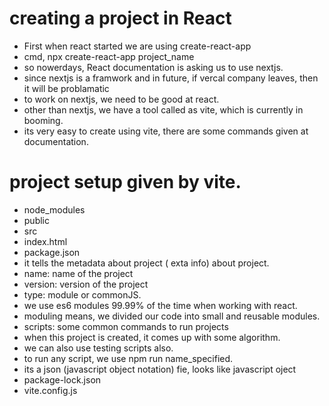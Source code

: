 # creating a project in React

- First when react started we are using create-react-app
- cmd, npx create-react-app project_name
- so nowerdays, React documentation is asking us to use nextjs.
- since nextjs is a framwork and in future, if vercal company leaves, then it will be problamatic
- to work on nextjs, we need to be good at react.
- other than nextjs, we have a tool called as vite, which is currently in booming.
- its very easy to create using vite, there are some commands given at documentation.

# project setup given by vite.

- node_modules
- public
- src
- index.html
- package.json
- it tells the metadata about project ( exta info) about project.
- name: name of the project
- version: version of the project
- type: module or commonJS.
- we use es6 modules 99.99% of the time when working with react.
- moduling means, we divided our code into small and reusable modules.
- scripts: some common commands to run projects
- when this project is created, it comes up with some algorithm.
- we can also use testing scripts also.
- to run any script, we use npm run name_specified.
- its a json (javascript object notation) fie, looks like javascript oject
- package-lock.json
- vite.config.js
